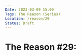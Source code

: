 ```yaml
---
Date: 2023-03-09 15:00
Tags: The Reason (Series)
Location: /reason/29
Status: Draft
---
```


# The Reason #29: